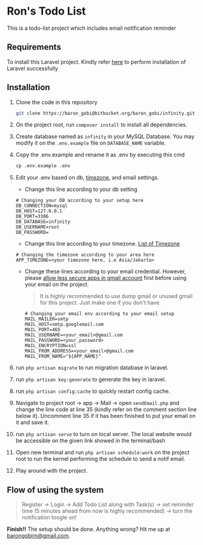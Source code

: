 # Ron's Todo List
This is a todo-list project which includes email notification reminder

## Requirements
To install this Laravel project. Kindly refer [here](https://laravel.com/docs/4.2/quick#installation) to perform installation of Laravel successfully

## Installation
1. Clone the code in this repository
    
    ```bash
    git clone https://baron_gobi@bitbucket.org/baron_gobi/infinity.git
    ```

2. On the project root, run `composer install` to install all dependencies.

3. Create database named as `infinity` in your MySQL Database. You may modify it on the `.env.example` file on `DATABASE_NAME` variable.

4. Copy the .env.example and rename it as .env by executing this cmd

    ```cmd
    cp .env.example .env
    ```

5. Edit your .env based on db, [timezone](https://www.php.net/manual/en/timezones.php), and email settings.

    - Change this line according to your db setting
    ```readme
    # Changing your DB according to your setup here
    DB_CONNECTION=mysql
    DB_HOST=127.0.0.1
    DB_PORT=3306
    DB_DATABASE=infinity
    DB_USERNAME=root
    DB_PASSWORD=
    ```

    - Change this line according to your timezone. [List of Timezone](https://www.php.net/manual/en/timezones.php)
    ```readme
    # Changing the timezone according to your area here
    APP_TIMEZONE=<your timezone here, i.e Asia/Jakarta>
    ```

    - Change these lines according to your email credential. However, please [allow less secure apps in gmail account](https://support.google.com/accounts/answer/6010255?hl=en) first before using your email on the project. 

        > It is highly recommended to use dump gmail or unused gmail for this project. Just make one if you don't have


        ```readme
        # Changing your email env according to your email setup
        MAIL_MAILER=smtp
        MAIL_HOST=smtp.googlemail.com
        MAIL_PORT=465
        MAIL_USERNAME=<your_email>@gmail.com
        MAIL_PASSWORD=<your_password>
        MAIL_ENCRYPTION=ssl
        MAIL_FROM_ADDRESS=<your_email>@gmail.com
        MAIL_FROM_NAME="${APP_NAME}"
        ```
    
6. run `php artisan migrate` to run migration database in laravel.

7. run `php artisan key:generate` to generate the key in laravel.

8. run `php artisan config:cache` to quickly restart config cache.

9. Navigate to project root -> app -> Mail -> open `sendEmail.php` and change the line code at line 35 (kindly refer on the comment section line below it). Uncomment line 35 if it has been finished to put your email on it and save it.

10. run `php artisan serve` to turn on local server. The local website would be accessible on the given link showed in the terminal/bash

11. Open new terminal and run `php artisan schedule:work` on the project root to run the kernel performing the schedule to send a notif email.

12. Play around with the project. 

## Flow of using the system
> Register -> Login -> Add Todo List along with Task(s) -> set reminder time (5 minutes ahead from now is highly recommended) -> turn the notification toogle on! 

**Finish!!** The setup should be done. Anything wrong? Hit me up at barongobirn@gmail.com. 
